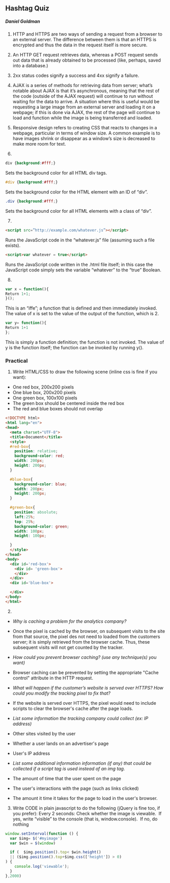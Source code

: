 ## Hashtag Quiz
##### Daniel Goldman

1. HTTP and HTTPS are two ways of sending a request from a browser to an external server. The difference between them is that an HTTPS is encrypted and thus the data in the request itself is more secure.

2. An HTTP GET request retrieves data, whereas a POST request sends out data that is already obtained to be processed (like, perhaps, saved into a database.)

3. 2xx status codes signify a success and 4xx signify a failure.

4. AJAX is a series of methods for retrieving data from server; what’s notable about AJAX is that it’s asynchronous, meaning that the rest of the code (outside of the AJAX request) will continue to run without waiting for the data to arrive. A situation where this is useful would be requesting a large image from an external server and loading it on a webpage; if this is done via AJAX, the rest of the page will continue to load and function while the image is being transferred and loaded.

5. Responsive design refers to creating CSS that reacts to changes in a webpage, particular in terms of window size. A common example is to have images shrink or disappear as a window’s size is decreased to make more room for text.

6.
```css
div {background:#fff;}  
```
Sets the background color for all HTML div tags.

```css
#div {background:#fff;}
```
Sets the background color for the HTML element with an ID of “div”.

```css
.div {background:#fff;}
```
Sets the background color for all HTML elements with a class of “div”.

7.
```html
<script src=”http://example.com/whatever.js”></script>
```
Runs the JavaScript code in the “whatever.js” file (assuming such a file exists).

```html
<script>var whatever = true</script>
```
Runs the JavaScript code written in the .html file itself; in this case the JavaScript code simply sets the variable “whatever” to the “true” Boolean.

8.
```js
var x = function(){
Return 1+1;
}();
```
This is an “iffe”; a function that is defined and then immediately invoked. The value of x is set to the value of the output of the function, which is 2.

```js
var y= function(){
Return 1+1
};
```

This is simply a function definition; the function is not invoked. The value of y is the function itself; the function can be invoked by running y().  

### Practical
1. Write HTML/CSS to draw the following scene (inline css is fine if you want):
 - One red box, 200x200 pixels
 - One blue box, 200x200 pixels
 - One green box, 100x100 pixels
 - The green box should be centered inside the red box
 - The red and blue boxes should not overlap

 ```html
 <!DOCTYPE html>
 <html lang="en">
 <head>
   <meta charset="UTF-8">
   <title>Document</title>
   <style>
   #red-box{
     position: relative;
     background-color: red;
     width: 200px;
     height: 200px;
   }

   #blue-box{
     background-color: blue;
     width: 200px;
     height: 200px;
   }

   #green-box{
     position: absolute;
     left:25%;
     top: 25%;
     background-color: green;
     width: 100px;
     height: 100px;

   }
   </style>
 </head>
 <body>
   <div id='red-box'>
     <div id= 'green-box'>
     </div>
   </div>
   <div id='blue-box'>

   </div>
 </body>
 </html>
 ```

2.
 - *Why is caching a problem for the analytics company?*
 - Once the pixel is cached by the browser, on subsequent visits to the site from that source, the pixel des not need to loaded from the customers server; it is simply retrieved from the browser cache. Thus, these subsequent visits will not get counted by the tracker.

 - *How could you prevent browser caching? (use any technique(s) you want)*
 - Browser caching can be prevented by setting the appropriate "Cache control" attribute in the HTTP request.

 - *What will happen if the customer’s website is served over HTTPS? How could you modify the tracking pixel to fix that?*
 - If the website is served over HTTPS, the pixel would need to include scripts to clear the browser's cache after the page loads.

 - *List some information the tracking company could collect (ex: IP address)*
 - Other sites visited by the user
 - Whether a user lands on an advertiser's page
 - User's IP address

 - *List some additional information information (if any) that could be collected if a script tag is used instead of an img tag.*
 - The amount of time that the user spent on the page
 - The user's interactions with the page (such as links clicked)
 - The amount it time it takes for the page to load in the user's browser.

3. Write CODE in plain javascript to do the following (jQuery is fine too, if you prefer):
Every 2 seconds:
 Check whether the image is viewable.
­ If yes, write “visible” to the console (that is, window.console).
­ If no, do nothing


```js
window.setInterval(function () {
  var $img= $('#myimage')
  var $win = $(window)

  if (  $img.position().top< $win.height()
  || ($img.position().top+$img.css(['height']) > 0)
) {
    console.log('viewable');
  }
},2000)
```
